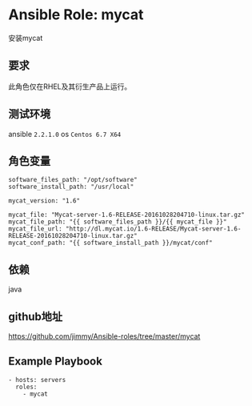 # Ansible Role: mycat

安装mycat

## 要求

此角色仅在RHEL及其衍生产品上运行。

## 测试环境

ansible `2.2.1.0`
os `Centos 6.7 X64`

## 角色变量
    software_files_path: "/opt/software"
    software_install_path: "/usr/local"

    mycat_version: "1.6"

    mycat_file: "Mycat-server-1.6-RELEASE-20161028204710-linux.tar.gz"
    mycat_file_path: "{{ software_files_path }}/{{ mycat_file }}"
    mycat_file_url: "http://dl.mycat.io/1.6-RELEASE/Mycat-server-1.6-RELEASE-20161028204710-linux.tar.gz"
    mycat_conf_path: "{{ software_install_path }}/mycat/conf"
    
## 依赖

java

## github地址

https://github.com/jimmy/Ansible-roles/tree/master/mycat

## Example Playbook

    - hosts: servers
      roles:
        - mycat
